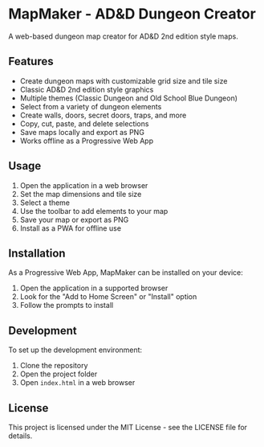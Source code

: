 # MapMaker - AD&D Dungeon Creator

A web-based dungeon map creator for AD&D 2nd edition style maps.

## Features

- Create dungeon maps with customizable grid size and tile size
- Classic AD&D 2nd edition style graphics
- Multiple themes (Classic Dungeon and Old School Blue Dungeon)
- Select from a variety of dungeon elements
- Create walls, doors, secret doors, traps, and more
- Copy, cut, paste, and delete selections
- Save maps locally and export as PNG
- Works offline as a Progressive Web App

## Usage

1. Open the application in a web browser
2. Set the map dimensions and tile size
3. Select a theme
4. Use the toolbar to add elements to your map
5. Save your map or export as PNG
6. Install as a PWA for offline use

## Installation

As a Progressive Web App, MapMaker can be installed on your device:

1. Open the application in a supported browser
2. Look for the "Add to Home Screen" or "Install" option
3. Follow the prompts to install

## Development

To set up the development environment:

1. Clone the repository
2. Open the project folder
3. Open `index.html` in a web browser

## License

This project is licensed under the MIT License - see the LICENSE file for details.